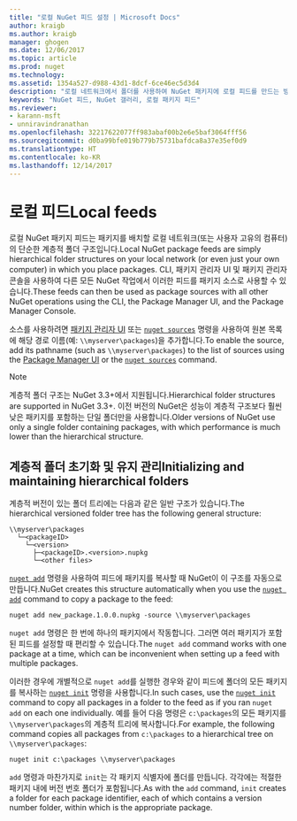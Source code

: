 ```yaml
---
title: "로컬 NuGet 피드 설정 | Microsoft Docs"
author: kraigb
ms.author: kraigb
manager: ghogen
ms.date: 12/06/2017
ms.topic: article
ms.prod: nuget
ms.technology: 
ms.assetid: 1354a527-d988-43d1-8dcf-6ce46ec5d3d4
description: "로컬 네트워크에서 폴더를 사용하여 NuGet 패키지에 로컬 피드를 만드는 방법"
keywords: "NuGet 피드, NuGet 갤러리, 로컬 패키지 피드"
ms.reviewer:
- karann-msft
- unniravindranathan
ms.openlocfilehash: 32217622077ff983abaf00b2e6e5baf3064fff56
ms.sourcegitcommit: d0ba99bfe019b779b75731bafdca8a37e35ef0d9
ms.translationtype: HT
ms.contentlocale: ko-KR
ms.lasthandoff: 12/14/2017
---
```

# <a name="local-feeds"></a><span data-ttu-id="256e6-104">로컬 피드</span><span class="sxs-lookup"><span data-stu-id="256e6-104">Local feeds</span></span>

<span data-ttu-id="256e6-105">로컬 NuGet 패키지 피드는 패키지를 배치할 로컬 네트워크(또는 사용자 고유의 컴퓨터)의 단순한 계층적 폴더 구조입니다.</span><span class="sxs-lookup"><span data-stu-id="256e6-105">Local NuGet package feeds are simply hierarchical folder structures on your local network (or even just your own computer) in which you place packages.</span></span> <span data-ttu-id="256e6-106">CLI, 패키지 관리자 UI 및 패키지 관리자 콘솔을 사용하여 다른 모든 NuGet 작업에서 이러한 피드를 패키지 소스로 사용할 수 있습니다.</span><span class="sxs-lookup"><span data-stu-id="256e6-106">These feeds can then be used as package sources with all other NuGet operations using the CLI, the Package Manager UI, and the Package Manager Console.</span></span>

<span data-ttu-id="256e6-107">소스를 사용하려면 [패키지 관리자 UI](../tools/package-manager-ui.md#package-sources) 또는 [`nuget sources`](../tools/cli-ref-sources.md) 명령을 사용하여 원본 목록에 해당 경로 이름(예: `\\myserver\packages`)을 추가합니다.</span><span class="sxs-lookup"><span data-stu-id="256e6-107">To enable the source, add its pathname (such as `\\myserver\packages`) to the list of sources using the [Package Manager UI](../tools/package-manager-ui.md#package-sources) or the [`nuget sources`](../tools/cli-ref-sources.md) command.</span></span>

> [!Note]
> <span data-ttu-id="256e6-108">계층적 폴더 구조는 NuGet 3.3+에서 지원됩니다.</span><span class="sxs-lookup"><span data-stu-id="256e6-108">Hierarchical folder structures are supported in NuGet 3.3+.</span></span> <span data-ttu-id="256e6-109">이전 버전의 NuGet은 성능이 계층적 구조보다 훨씬 낮은 패키지를 포함하는 단일 폴더만을 사용합니다.</span><span class="sxs-lookup"><span data-stu-id="256e6-109">Older versions of NuGet use only a single folder containing packages, with which performance is much lower than the hierarchical structure.</span></span>

## <a name="initializing-and-maintaining-hierarchical-folders"></a><span data-ttu-id="256e6-110">계층적 폴더 초기화 및 유지 관리</span><span class="sxs-lookup"><span data-stu-id="256e6-110">Initializing and maintaining hierarchical folders</span></span>

<span data-ttu-id="256e6-111">계층적 버전이 있는 폴더 트리에는 다음과 같은 일반 구조가 있습니다.</span><span class="sxs-lookup"><span data-stu-id="256e6-111">The hierarchical versioned folder tree has the following general structure:</span></span>

    \\myserver\packages
      └─<packageID>
        └─<version>
          ├─<packageID>.<version>.nupkg
          └─<other files>

<span data-ttu-id="256e6-112">[`nuget add`](../tools/cli-ref-add.md) 명령을 사용하여 피드에 패키지를 복사할 때 NuGet이 이 구조를 자동으로 만듭니다.</span><span class="sxs-lookup"><span data-stu-id="256e6-112">NuGet creates this structure automatically when you use the [`nuget add`](../tools/cli-ref-add.md) command to copy a package to the feed:</span></span>

```
nuget add new_package.1.0.0.nupkg -source \\myserver\packages
```

<span data-ttu-id="256e6-113">`nuget add` 명령은 한 번에 하나의 패키지에서 작동합니다. 그러면 여러 패키지가 포함된 피드를 설정할 때 편리할 수 있습니다.</span><span class="sxs-lookup"><span data-stu-id="256e6-113">The `nuget add` command works with one package at a time, which can be inconvenient when setting up a feed with multiple packages.</span></span>

<span data-ttu-id="256e6-114">이러한 경우에 개별적으로 `nuget add`를 실행한 경우와 같이 피드에 폴더의 모든 패키지를 복사하는 [`nuget init`](../tools/cli-ref-init.md) 명령을 사용합니다.</span><span class="sxs-lookup"><span data-stu-id="256e6-114">In such cases, use the [`nuget init`](../tools/cli-ref-init.md) command to copy all packages in a folder to the feed as if you ran `nuget add` on each one individually.</span></span> <span data-ttu-id="256e6-115">예를 들어 다음 명령은 `c:\packages`의 모든 패키지를 `\\myserver\packages`의 계층적 트리에 복사합니다.</span><span class="sxs-lookup"><span data-stu-id="256e6-115">For example, the following command copies all packages from `c:\packages` to a hierarchical tree on `\\myserver\packages`:</span></span>

```
nuget init c:\packages \\myserver\packages
```

<span data-ttu-id="256e6-116">`add` 명령과 마찬가지로 `init`는 각 패키지 식별자에 폴더를 만듭니다. 각각에는 적절한 패키지 내에 버전 번호 폴더가 포함됩니다.</span><span class="sxs-lookup"><span data-stu-id="256e6-116">As with the `add` command, `init` creates a folder for each package identifier, each of which contains a version number folder, within which is the appropriate package.</span></span>
